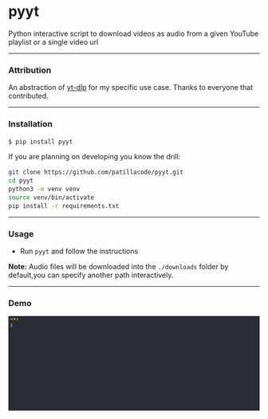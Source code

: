 # pyyt
Python interactive script to download videos as audio from a given YouTube playlist or a single video url

-------------------
### Attribution ###

An abstraction of [yt-dlp](https://github.com/yt-dlp/yt-dlp) for my specific use case.
Thanks to everyone that contributed.

-------------------
### Installation

```bash
$ pip install pyyt
```

If you are planning on developing you know the drill:
```bash
git clone https://github.com/patillacode/pyyt.git
cd pyyt
python3 -m venv venv
source venv/bin/activate
pip install -r requirements.txt
```

---------

### Usage
* Run `pyyt` and follow the instructions

**Note:** Audio files will be downloaded into the `./downloads` folder by default,you can specify another path interactively.


-----------
### Demo

![asciinema](./examples/demo.svg)
